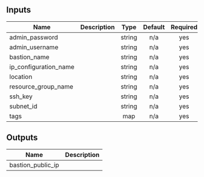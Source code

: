 ## Inputs

| Name | Description | Type | Default | Required |
|------|-------------|:----:|:-----:|:-----:|
| admin\_password |  | string | n/a | yes |
| admin\_username |  | string | n/a | yes |
| bastion\_name |  | string | n/a | yes |
| ip\_configuration\_name |  | string | n/a | yes |
| location |  | string | n/a | yes |
| resource\_group\_name |  | string | n/a | yes |
| ssh\_key |  | string | n/a | yes |
| subnet\_id |  | string | n/a | yes |
| tags |  | map | n/a | yes |

## Outputs

| Name | Description |
|------|-------------|
| bastion\_public\_ip |  |

